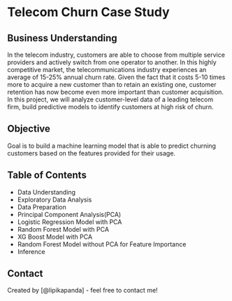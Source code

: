 # Telecom Churn Case Study

## Business Understanding

In the telecom industry, customers are able to choose from multiple service providers and actively switch from one operator to another. In this highly competitive market, the telecommunications industry experiences an average of 15-25% annual churn rate. Given the fact that it costs 5-10 times more to acquire a new customer than to retain an existing one, customer retention has now become even more important than customer acquisition. In this project, we will analyze customer-level data of a leading telecom firm, build predictive models to identify customers at high risk of churn.

## Objective
Goal is to build a machine learning model that is able to predict churning customers based on the features provided for their usage.

## Table of Contents
* Data Understanding
* Exploratory Data Analysis
* Data Preparation
* Principal Component Analysis(PCA)
* Logistic Regression Model with PCA
* Random Forest Model with PCA
* XG Boost Model with PCA
* Random Forest Model without PCA for Feature Importance
* Inference


## Contact
Created by [@lipikapanda] - feel free to contact me!

